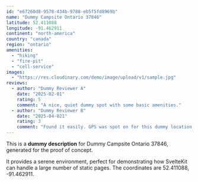 ```yaml
---
id: "e67260d8-9578-434b-9788-eb5f5fd8969b"
name: "Dummy Campsite Ontario 37846"
latitude: 52.411088
longitude: -91.462911
continent: "north-america"
country: "canada"
region: "ontario"
amenities:
  - "hiking"
  - "fire-pit"
  - "cell-service"
images:
  - "https://res.cloudinary.com/demo/image/upload/v1/sample.jpg"
reviews:
  - author: "Dummy Reviewer A"
    date: "2025-02-01"
    rating: 5
    comment: "A nice, quiet dummy spot with some basic amenities."
  - author: "Dummy Reviewer B"
    date: "2025-04-021"
    rating: 3
    comment: "Found it easily. GPS was spot on for this dummy location."
---
```


This is a **dummy description** for Dummy Campsite Ontario 37846, generated for the proof of concept.

It provides a serene environment, perfect for demonstrating how SvelteKit can handle a large number of static pages. The coordinates are 52.411088, -91.462911.
